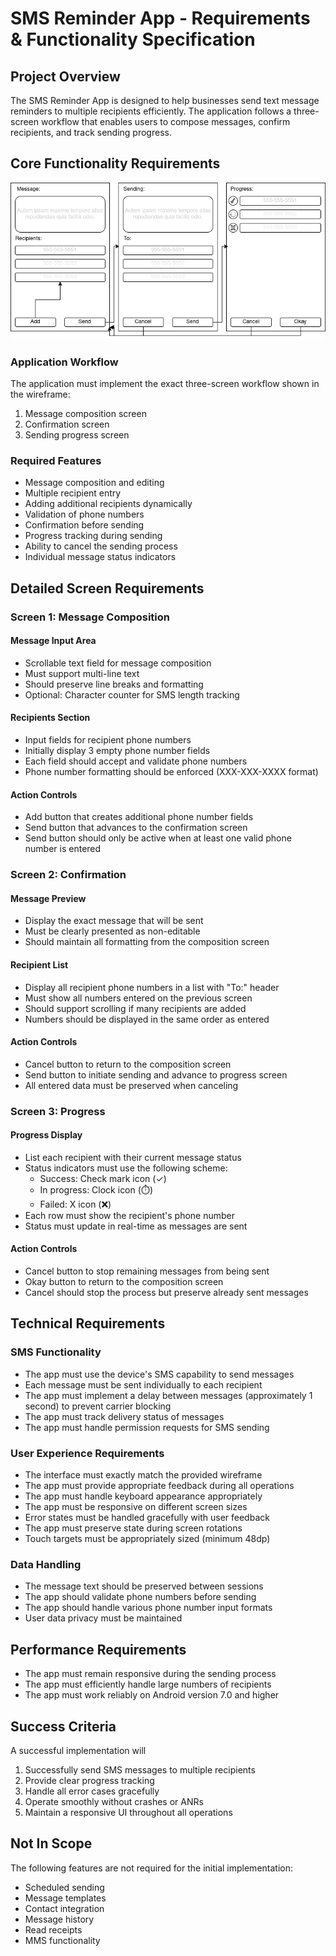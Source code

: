 # SMS Reminder App - Requirements & Functionality Specification

## Project Overview
The SMS Reminder App is designed to help businesses send text message reminders to multiple recipients efficiently. The application follows a three-screen workflow that enables users to compose messages, confirm recipients, and track sending progress.

## Core Functionality Requirements

![App wireframe including all three screens and their actions](workflow.png "Wireframe")

### Application Workflow
The application must implement the exact three-screen workflow shown in the wireframe:
1. Message composition screen
2. Confirmation screen
3. Sending progress screen

### Required Features
- Message composition and editing
- Multiple recipient entry
- Adding additional recipients dynamically
- Validation of phone numbers
- Confirmation before sending
- Progress tracking during sending
- Ability to cancel the sending process
- Individual message status indicators

## Detailed Screen Requirements

### Screen 1: Message Composition

#### Message Input Area
- Scrollable text field for message composition
- Must support multi-line text
- Should preserve line breaks and formatting
- Optional: Character counter for SMS length tracking

#### Recipients Section
- Input fields for recipient phone numbers
- Initially display 3 empty phone number fields
- Each field should accept and validate phone numbers
- Phone number formatting should be enforced (XXX-XXX-XXXX format)

#### Action Controls
- Add button that creates additional phone number fields
- Send button that advances to the confirmation screen
- Send button should only be active when at least one valid phone number is entered

### Screen 2: Confirmation

#### Message Preview
- Display the exact message that will be sent
- Must be clearly presented as non-editable
- Should maintain all formatting from the composition screen

#### Recipient List
- Display all recipient phone numbers in a list with "To:" header
- Must show all numbers entered on the previous screen
- Should support scrolling if many recipients are added
- Numbers should be displayed in the same order as entered

#### Action Controls
- Cancel button to return to the composition screen
- Send button to initiate sending and advance to progress screen
- All entered data must be preserved when canceling

### Screen 3: Progress

#### Progress Display
- List each recipient with their current message status
- Status indicators must use the following scheme:
    - Success: Check mark icon (✓)
    - In progress: Clock icon (⏱️)
    - Failed: X icon (❌)
- Each row must show the recipient's phone number
- Status must update in real-time as messages are sent

#### Action Controls
- Cancel button to stop remaining messages from being sent
- Okay button to return to the composition screen
- Cancel should stop the process but preserve already sent messages

## Technical Requirements

### SMS Functionality
- The app must use the device's SMS capability to send messages
- Each message must be sent individually to each recipient
- The app must implement a delay between messages (approximately 1 second) to prevent carrier blocking
- The app must track delivery status of messages
- The app must handle permission requests for SMS sending

### User Experience Requirements
- The interface must exactly match the provided wireframe
- The app must provide appropriate feedback during all operations
- The app must handle keyboard appearance appropriately
- The app must be responsive on different screen sizes
- Error states must be handled gracefully with user feedback
- The app must preserve state during screen rotations
- Touch targets must be appropriately sized (minimum 48dp)

### Data Handling
- The message text should be preserved between sessions
- The app should validate phone numbers before sending
- The app should handle various phone number input formats
- User data privacy must be maintained

## Performance Requirements
- The app must remain responsive during the sending process
- The app must efficiently handle large numbers of recipients
- The app must work reliably on Android version 7.0 and higher

## Success Criteria
A successful implementation will
1. Successfully send SMS messages to multiple recipients
2. Provide clear progress tracking
3. Handle all error cases gracefully
4. Operate smoothly without crashes or ANRs
5. Maintain a responsive UI throughout all operations

## Not In Scope
The following features are not required for the initial implementation:
- Scheduled sending
- Message templates
- Contact integration
- Message history
- Read receipts
- MMS functionality
